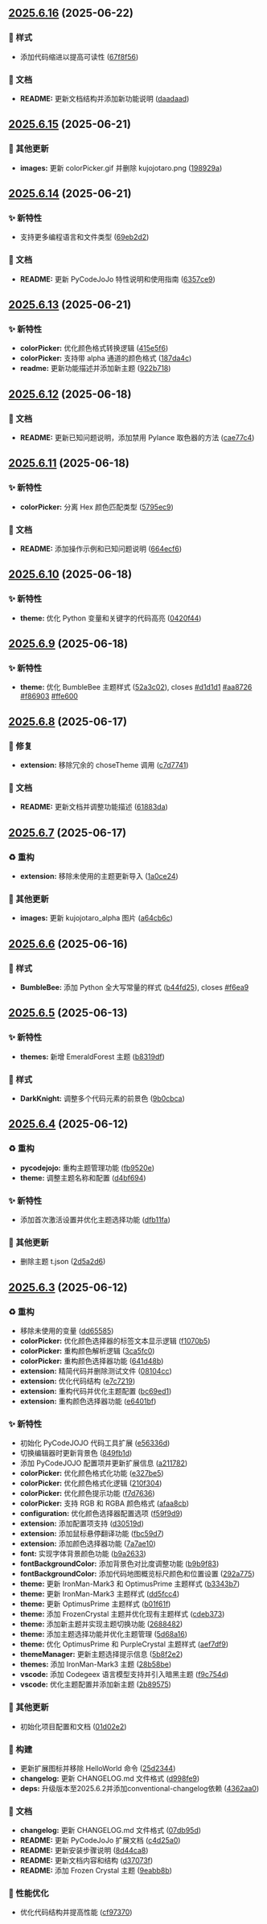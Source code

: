 ## [2025.6.16](https://github.com/SakuraMYK/PyCodeJOJO/compare/v2025.6.15...v2025.6.16) (2025-06-22)


### 💄 样式

* 添加代码缩进以提高可读性 ([67f8f56](https://github.com/SakuraMYK/PyCodeJOJO/commit/67f8f56))


### 📝 文档

* **README:** 更新文档结构并添加新功能说明 ([daadaad](https://github.com/SakuraMYK/PyCodeJOJO/commit/daadaad))



## [2025.6.15](https://github.com/SakuraMYK/PyCodeJOJO/compare/v2025.6.14...v2025.6.15) (2025-06-21)


### 🎫 其他更新

* **images:** 更新 colorPicker.gif 并删除 kujojotaro.png ([198929a](https://github.com/SakuraMYK/PyCodeJOJO/commit/198929a))



## [2025.6.14](https://github.com/SakuraMYK/PyCodeJOJO/compare/v2025.6.13...v2025.6.14) (2025-06-21)


### ✨ 新特性

* 支持更多编程语言和文件类型 ([69eb2d2](https://github.com/SakuraMYK/PyCodeJOJO/commit/69eb2d2))


### 📝 文档

* **README:** 更新 PyCodeJoJo 特性说明和使用指南 ([6357ce9](https://github.com/SakuraMYK/PyCodeJOJO/commit/6357ce9))



## [2025.6.13](https://github.com/SakuraMYK/PyCodeJOJO/compare/v2025.6.12...v2025.6.13) (2025-06-21)


### ✨ 新特性

* **colorPicker:** 优化颜色格式转换逻辑 ([415e5f6](https://github.com/SakuraMYK/PyCodeJOJO/commit/415e5f6))
* **colorPicker:** 支持带 alpha 通道的颜色格式 ([187da4c](https://github.com/SakuraMYK/PyCodeJOJO/commit/187da4c))
* **readme:** 更新功能描述并添加新主题 ([922b718](https://github.com/SakuraMYK/PyCodeJOJO/commit/922b718))



## [2025.6.12](https://github.com/SakuraMYK/PyCodeJOJO/compare/v2025.6.11...v2025.6.12) (2025-06-18)


### 📝 文档

* **README:** 更新已知问题说明，添加禁用 Pylance 取色器的方法 ([cae77c4](https://github.com/SakuraMYK/PyCodeJOJO/commit/cae77c4))



## [2025.6.11](https://github.com/SakuraMYK/PyCodeJOJO/compare/v2025.6.10...v2025.6.11) (2025-06-18)


### ✨ 新特性

* **colorPicker:** 分离 Hex 颜色匹配类型 ([5795ec9](https://github.com/SakuraMYK/PyCodeJOJO/commit/5795ec9))


### 📝 文档

* **README:** 添加操作示例和已知问题说明 ([664ecf6](https://github.com/SakuraMYK/PyCodeJOJO/commit/664ecf6))



## [2025.6.10](https://github.com/SakuraMYK/PyCodeJOJO/compare/v2025.6.9...v2025.6.10) (2025-06-18)


### ✨ 新特性

* **theme:** 优化 Python 变量和关键字的代码高亮 ([0420f44](https://github.com/SakuraMYK/PyCodeJOJO/commit/0420f44))



## [2025.6.9](https://github.com/SakuraMYK/PyCodeJOJO/compare/v2025.6.8...v2025.6.9) (2025-06-18)


### ✨ 新特性

* **theme:** 优化 BumbleBee 主题样式 ([52a3c02](https://github.com/SakuraMYK/PyCodeJOJO/commit/52a3c02)), closes [#d1d1d1](https://github.com/SakuraMYK/PyCodeJOJO/issues/d1d1d1) [#aa8726](https://github.com/SakuraMYK/PyCodeJOJO/issues/aa8726) [#f86903](https://github.com/SakuraMYK/PyCodeJOJO/issues/f86903) [#ffe600](https://github.com/SakuraMYK/PyCodeJOJO/issues/ffe600)



## [2025.6.8](https://github.com/SakuraMYK/PyCodeJOJO/compare/v2025.6.7...v2025.6.8) (2025-06-17)


### 🐛 修复

* **extension:** 移除冗余的 choseTheme 调用 ([c7d7741](https://github.com/SakuraMYK/PyCodeJOJO/commit/c7d7741))


### 📝 文档

* **README:** 更新文档并调整功能描述 ([61883da](https://github.com/SakuraMYK/PyCodeJOJO/commit/61883da))



## [2025.6.7](https://github.com/SakuraMYK/PyCodeJOJO/compare/v2025.6.6...v2025.6.7) (2025-06-17)


### ♻️ 重构

* **extension:** 移除未使用的主题更新导入 ([1a0ce24](https://github.com/SakuraMYK/PyCodeJOJO/commit/1a0ce24))


### 🎫 其他更新

* **images:** 更新 kujojotaro_alpha 图片 ([a64cb6c](https://github.com/SakuraMYK/PyCodeJOJO/commit/a64cb6c))



## [2025.6.6](https://github.com/SakuraMYK/PyCodeJOJO/compare/v2025.6.5...v2025.6.6) (2025-06-16)


### 💄 样式

* **BumbleBee:** 添加 Python 全大写常量的样式 ([b44fd25](https://github.com/SakuraMYK/PyCodeJOJO/commit/b44fd25)), closes [#f6ea9](https://github.com/SakuraMYK/PyCodeJOJO/issues/f6ea9)



## [2025.6.5](https://github.com/SakuraMYK/PyCodeJOJO/compare/v2025.6.4...v2025.6.5) (2025-06-13)


### ✨ 新特性

* **themes:** 新增 EmeraldForest 主题 ([b8319df](https://github.com/SakuraMYK/PyCodeJOJO/commit/b8319df))


### 💄 样式

* **DarkKnight:** 调整多个代码元素的前景色 ([9b0cbca](https://github.com/SakuraMYK/PyCodeJOJO/commit/9b0cbca))



## [2025.6.4](https://github.com/SakuraMYK/PyCodeJOJO/compare/v2025.6.3...v2025.6.4) (2025-06-12)


### ♻️ 重构

* **pycodejojo:** 重构主题管理功能 ([fb9520e](https://github.com/SakuraMYK/PyCodeJOJO/commit/fb9520e))
* **theme:** 调整主题名称和配置 ([d4bf694](https://github.com/SakuraMYK/PyCodeJOJO/commit/d4bf694))


### ✨ 新特性

* 添加首次激活设置并优化主题选择功能 ([dfb11fa](https://github.com/SakuraMYK/PyCodeJOJO/commit/dfb11fa))


### 🎫 其他更新

* 删除主题 t.json ([2d5a2d6](https://github.com/SakuraMYK/PyCodeJOJO/commit/2d5a2d6))



## [2025.6.3](https://github.com/SakuraMYK/PyCodeJOJO/compare/01d02e2...v2025.6.3) (2025-06-12)


### ♻️ 重构

* 移除未使用的变量 ([dd65585](https://github.com/SakuraMYK/PyCodeJOJO/commit/dd65585))
* **colorPicker:** 优化颜色选择器的标签文本显示逻辑 ([f1070b5](https://github.com/SakuraMYK/PyCodeJOJO/commit/f1070b5))
* **colorPicker:** 重构颜色解析逻辑 ([3ca5fc0](https://github.com/SakuraMYK/PyCodeJOJO/commit/3ca5fc0))
* **colorPicker:** 重构颜色选择器功能 ([641d48b](https://github.com/SakuraMYK/PyCodeJOJO/commit/641d48b))
* **extension:** 精简代码并删除测试文件 ([08104cc](https://github.com/SakuraMYK/PyCodeJOJO/commit/08104cc))
* **extension:** 优化代码结构 ([e7c7219](https://github.com/SakuraMYK/PyCodeJOJO/commit/e7c7219))
* **extension:** 重构代码并优化主题配置 ([bc69ed1](https://github.com/SakuraMYK/PyCodeJOJO/commit/bc69ed1))
* **extension:** 重构颜色选择器功能 ([e6401bf](https://github.com/SakuraMYK/PyCodeJOJO/commit/e6401bf))


### ✨ 新特性

* 初始化 PyCodeJOJO 代码工具扩展 ([e56336d](https://github.com/SakuraMYK/PyCodeJOJO/commit/e56336d))
* 切换编辑器时更新背景色 ([849fb1d](https://github.com/SakuraMYK/PyCodeJOJO/commit/849fb1d))
* 添加 PyCodeJOJO 配置项并更新扩展信息 ([a211782](https://github.com/SakuraMYK/PyCodeJOJO/commit/a211782))
* **colorPicker:** 优化颜色格式化功能 ([e327be5](https://github.com/SakuraMYK/PyCodeJOJO/commit/e327be5))
* **colorPicker:** 优化颜色格式化逻辑 ([210f304](https://github.com/SakuraMYK/PyCodeJOJO/commit/210f304))
* **colorPicker:** 优化颜色提示功能 ([f7d7636](https://github.com/SakuraMYK/PyCodeJOJO/commit/f7d7636))
* **colorPicker:** 支持 RGB 和 RGBA 颜色格式 ([afaa8cb](https://github.com/SakuraMYK/PyCodeJOJO/commit/afaa8cb))
* **configuration:** 优化颜色选择器配置选项 ([f59f9d9](https://github.com/SakuraMYK/PyCodeJOJO/commit/f59f9d9))
* **extension:** 添加配置项支持 ([d30519d](https://github.com/SakuraMYK/PyCodeJOJO/commit/d30519d))
* **extension:** 添加鼠标悬停翻译功能 ([fbc59d7](https://github.com/SakuraMYK/PyCodeJOJO/commit/fbc59d7))
* **extension:** 添加颜色选择器功能 ([7a7ae10](https://github.com/SakuraMYK/PyCodeJOJO/commit/7a7ae10))
* **font:** 实现字体背景颜色功能 ([b9a2633](https://github.com/SakuraMYK/PyCodeJOJO/commit/b9a2633))
* **fontBackgroundColor:** 添加背景色对比度调整功能 ([b9b9f83](https://github.com/SakuraMYK/PyCodeJOJO/commit/b9b9f83))
* **fontBackgroundColor:** 添加代码地图概览标尺颜色和位置设置 ([292a775](https://github.com/SakuraMYK/PyCodeJOJO/commit/292a775))
* **theme:** 更新 IronMan-Mark3 和 OptimusPrime 主题样式 ([b3343b7](https://github.com/SakuraMYK/PyCodeJOJO/commit/b3343b7))
* **theme:** 更新 IronMan-Mark3 主题样式 ([dd5fcc4](https://github.com/SakuraMYK/PyCodeJOJO/commit/dd5fcc4))
* **theme:** 更新 OptimusPrime 主题样式 ([b01f61f](https://github.com/SakuraMYK/PyCodeJOJO/commit/b01f61f))
* **theme:** 添加 FrozenCrystal 主题并优化现有主题样式 ([cdeb373](https://github.com/SakuraMYK/PyCodeJOJO/commit/cdeb373))
* **theme:** 添加新主题并实现主题切换功能 ([2688482](https://github.com/SakuraMYK/PyCodeJOJO/commit/2688482))
* **theme:** 添加主题选择功能并优化主题管理 ([5d68a16](https://github.com/SakuraMYK/PyCodeJOJO/commit/5d68a16))
* **theme:** 优化 OptimusPrime 和 PurpleCrystal 主题样式 ([aef7df9](https://github.com/SakuraMYK/PyCodeJOJO/commit/aef7df9))
* **themeManager:** 更新主题选择提示信息 ([5b8f2e2](https://github.com/SakuraMYK/PyCodeJOJO/commit/5b8f2e2))
* **themes:** 添加 IronMan-Mark3 主题 ([28b58be](https://github.com/SakuraMYK/PyCodeJOJO/commit/28b58be))
* **vscode:** 添加 Codegeex 语言模型支持并引入暗黑主题 ([f9c754d](https://github.com/SakuraMYK/PyCodeJOJO/commit/f9c754d))
* **vscode:** 优化主题配置并添加新主题 ([2b89575](https://github.com/SakuraMYK/PyCodeJOJO/commit/2b89575))


### 🎫 其他更新

* 初始化项目配置和文档 ([01d02e2](https://github.com/SakuraMYK/PyCodeJOJO/commit/01d02e2))


### 👷 构建

* 更新扩展图标并移除 HelloWorld 命令 ([25d2344](https://github.com/SakuraMYK/PyCodeJOJO/commit/25d2344))
* **changelog:** 更新 CHANGELOG.md 文件格式 ([d998fe9](https://github.com/SakuraMYK/PyCodeJOJO/commit/d998fe9))
* **deps:** 升级版本至2025.6.2并添加conventional-changelog依赖 ([4362aa0](https://github.com/SakuraMYK/PyCodeJOJO/commit/4362aa0))


### 📝 文档

* **changelog:** 更新 CHANGELOG.md 文件格式 ([07db95d](https://github.com/SakuraMYK/PyCodeJOJO/commit/07db95d))
* **README:** 更新 PyCodeJoJo 扩展文档 ([c4d25a0](https://github.com/SakuraMYK/PyCodeJOJO/commit/c4d25a0))
* **README:** 更新安装步骤说明 ([8d44ca8](https://github.com/SakuraMYK/PyCodeJOJO/commit/8d44ca8))
* **README:** 更新文档内容和结构 ([d37073f](https://github.com/SakuraMYK/PyCodeJOJO/commit/d37073f))
* **README:** 添加 Frozen Crystal 主题 ([9eabb8b](https://github.com/SakuraMYK/PyCodeJOJO/commit/9eabb8b))


### 🚀 性能优化

* 优化代码结构并提高性能 ([cf97370](https://github.com/SakuraMYK/PyCodeJOJO/commit/cf97370))



